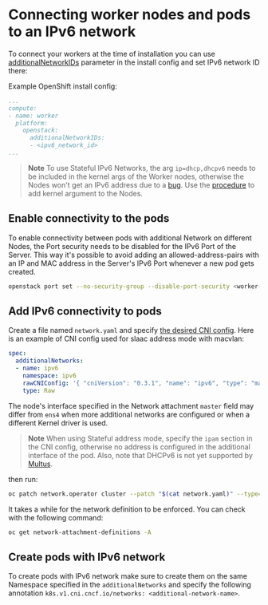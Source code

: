 # Connecting worker nodes and pods to an IPv6 network

To connect your workers at the time of installation you can use [additionalNetworkIDs](https://github.com/openshift/installer/blob/master/docs/user/openstack/customization.md#additional-networks) parameter in the install config and set IPv6 network ID there:

Example OpenShift install config:

```yaml
...
compute:
- name: worker
  platform:
    openstack:
      additionalNetworkIDs:
      - <ipv6_network_id>
...
```

> **Note**
> To use Stateful IPv6 Networks, the arg `ip=dhcp,dhcpv6` needs to be included in the kernel args of the Worker nodes,
> otherwise the Nodes won't get an IPv6 address due to a [bug][dhcpv6-bug].
> Use the [procedure][add-kernel-args] to add kernel argument to the Nodes.

## Enable connectivity to the pods

To enable connectivity between pods with additional Network on different Nodes, the Port security needs to be disabled for the IPv6 Port of the Server. This way it's possible to avoid adding an allowed-address-pairs with an IP and MAC address in the Server's IPv6 Port whenever a new pod gets created.

```sh
openstack port set --no-security-group --disable-port-security <worker-ipv6-port>
```

## Add IPv6 connectivity to pods

Create a file named `network.yaml` and specify [the desired CNI config][configuring-an-additional-network]. Here is an example of CNI config used for slaac address mode with macvlan:

```yaml
spec:
  additionalNetworks:
  - name: ipv6
    namespace: ipv6
    rawCNIConfig: '{ "cniVersion": "0.3.1", "name": "ipv6", "type": "macvlan", "master": "ens4"}'
    type: Raw
```

The node's interface specified in the Network attachment `master` field may differ from `ens4` when more additional networks are configured or when a different Kernel driver is used.

> **Note**
> When using Stateful address mode, specify the `ipam` section in the CNI config,
> otherwise no address is configured in the additional interface of the pod.
> Also, note that DHCPv6 is not yet supported by [Multus][dhcpv6-multus].

then run:

```sh
oc patch network.operator cluster --patch "$(cat network.yaml)" --type=merge
```

It takes a while for the network definition to be enforced.
You can check with the following command:

```sh
oc get network-attachment-definitions -A
```

## Create pods with IPv6 network

To create pods with IPv6 network make sure to create them on the same Namespace specified in the `additionalNetworks`
and specify the following annotation `k8s.v1.cni.cncf.io/networks: <additional-network-name>`.

[dhcpv6-bug]: https://issues.redhat.com/browse/OCPBUGS-2104
[add-kernel-args]: https://docs.openshift.com/container-platform/4.11/nodes/nodes/nodes-nodes-working.html#nodes-nodes-kernel-arguments_nodes-nodes-working
[configuring-an-additional-network]: https://docs.openshift.com/container-platform/4.11/networking/multiple_networks/configuring-additional-network.html#configuring-additional-network_approaches-managing-additional-network
[dhcpv6-multus]: https://issues.redhat.com/browse/SDN-2844
